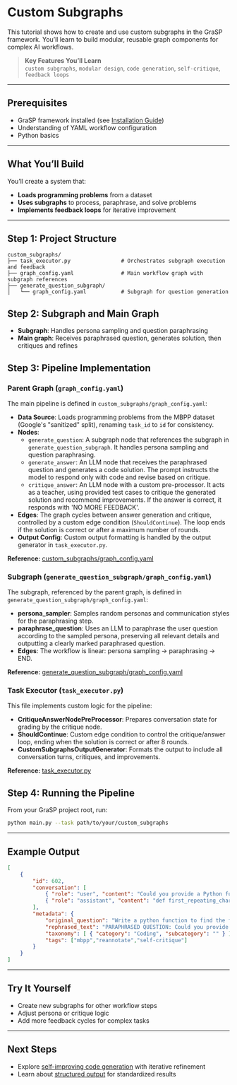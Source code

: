 # Custom Subgraphs

This tutorial shows how to create and use custom subgraphs in the GraSP framework. You’ll learn to build modular, reusable graph components for complex AI workflows.

> **Key Features You’ll Learn**  
> `custom subgraphs`, `modular design`, `code generation`, `self-critique`, `feedback loops`

---

## Prerequisites

- GraSP framework installed (see [Installation Guide](../installation.md))
- Understanding of YAML workflow configuration
- Python basics

---

## What You’ll Build

You’ll create a system that:
- **Loads programming problems** from a dataset
- **Uses subgraphs** to process, paraphrase, and solve problems
- **Implements feedback loops** for iterative improvement

---

## Step 1: Project Structure

```
custom_subgraphs/
├── task_executor.py                # Orchestrates subgraph execution and feedback
├── graph_config.yaml               # Main workflow graph with subgraph references
├── generate_question_subgraph/
│   └── graph_config.yaml           # Subgraph for question generation
```

## Step 2: Subgraph and Main Graph

- **Subgraph**: Handles persona sampling and question paraphrasing
- **Main graph**: Receives paraphrased question, generates solution, then critiques and refines

## Step 3: Pipeline Implementation

### Parent Graph (`graph_config.yaml`)

The main pipeline is defined in `custom_subgraphs/graph_config.yaml`:

- **Data Source**: Loads programming problems from the MBPP dataset (Google's "sanitized" split), renaming `task_id` to `id` for consistency.
- **Nodes**:
  - `generate_question`: A subgraph node that references the subgraph in `generate_question_subgraph`. It handles persona sampling and question paraphrasing.
  - `generate_answer`: An LLM node that receives the paraphrased question and generates a code solution. The prompt instructs the model to respond only with code and revise based on critique.
  - `critique_answer`: An LLM node with a custom pre-processor. It acts as a teacher, using provided test cases to critique the generated solution and recommend improvements. If the answer is correct, it responds with 'NO MORE FEEDBACK'.
- **Edges**: The graph cycles between answer generation and critique, controlled by a custom edge condition (`ShouldContinue`). The loop ends if the solution is correct or after a maximum number of rounds.
- **Output Config**: Custom output formatting is handled by the output generator in `task_executor.py`.

**Reference:** [custom_subgraphs/graph_config.yaml](https://github.com/ServiceNow/GraSP/blob/main/tasks/examples/custom_subgraphs/graph_config.yaml)

### Subgraph (`generate_question_subgraph/graph_config.yaml`)

The subgraph, referenced by the parent graph, is defined in `generate_question_subgraph/graph_config.yaml`:

- **persona_sampler**: Samples random personas and communication styles for the paraphrasing step.
- **paraphrase_question**: Uses an LLM to paraphrase the user question according to the sampled persona, preserving all relevant details and outputting a clearly marked paraphrased question.
- **Edges**: The workflow is linear: persona sampling → paraphrasing → END.

**Reference:** [generate_question_subgraph/graph_config.yaml](https://github.com/ServiceNow/GraSP/blob/main/tasks/examples/custom_subgraphs/generate_question_subgraph/graph_config.yaml)

### Task Executor (`task_executor.py`)

This file implements custom logic for the pipeline:
- **CritiqueAnswerNodePreProcessor**: Prepares conversation state for grading by the critique node.
- **ShouldContinue**: Custom edge condition to control the critique/answer loop, ending when the solution is correct or after 8 rounds.
- **CustomSubgraphsOutputGenerator**: Formats the output to include all conversation turns, critiques, and improvements.

**Reference:** [task_executor.py](https://github.com/ServiceNow/GraSP/blob/main/tasks/examples/custom_subgraphs/task_executor.py)

## Step 4: Running the Pipeline

From your GraSP project root, run:

```bash
python main.py --task path/to/your/custom_subgraphs
```

---

## Example Output

```json
[
    {
        "id": 602,
        "conversation": [
            { "role": "user", "content": "Could you provide a Python function that identifies the first character that repeats in a specified string?" },
            { "role": "assistant", "content": "def first_repeating_character(s): ..." }
        ],
        "metadata": {
            "original_question": "Write a python function to find the first repeated character in a given string.",
            "rephrased_text": "PARAPHRASED QUESTION: Could you provide a Python function that identifies the first character that repeats in a specified string?",
            "taxonomy": [ { "category": "Coding", "subcategory": "" } ],
            "tags": ["mbpp","reannotate","self-critique"]
        }
    }
]
```

---

## Try It Yourself

- Create new subgraphs for other workflow steps
- Adjust persona or critique logic
- Add more feedback cycles for complex tasks

---

## Next Steps

- Explore [self-improving code generation](glaive_code_assistant_tutorial.md) with iterative refinement
- Learn about [structured output](structured_output_tutorial.md) for standardized results
